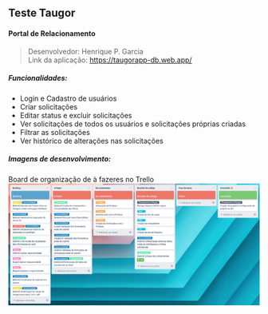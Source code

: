 ## Teste Taugor
#### Portal de Relacionamento

> Desenvolvedor: Henrique P. Garcia <br>
> Link da aplicação: <https://taugorapp-db.web.app/>

##### Funcionalidades:

- Login e Cadastro de usuários
- Criar solicitações
- Editar status e excluir solicitações
- Ver solicitações de todos os usuários e solicitações próprias criadas
- Filtrar as solicitações
- Ver histórico de alterações nas solicitações

##### Imagens de desenvolvimento:

Board de organização de à fazeres no Trello
<img src='/src/Assets/BoardTrello.png'>
